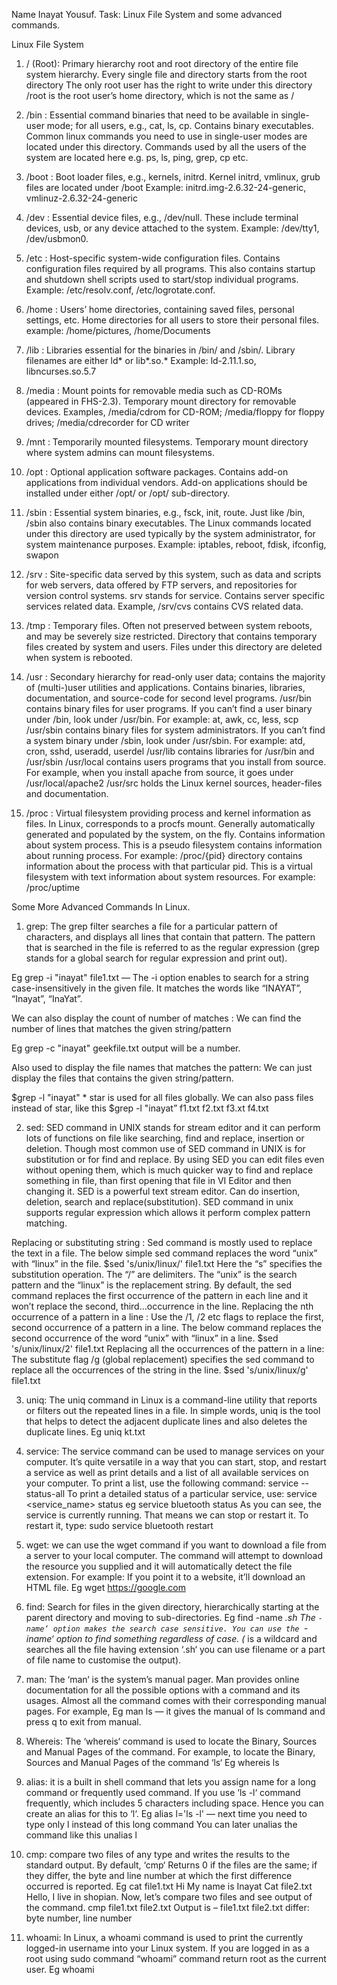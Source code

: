 Name Inayat Yousuf.
Task: Linux File System and some advanced commands.


Linux File System
1. / (Root): Primary hierarchy root and root directory of the entire file system hierarchy.
Every single file and directory starts from the root directory
The only root user has the right to write under this directory
/root is the root user’s home directory, which is not the same as /

2. /bin : Essential command binaries that need to be available in single-user mode; for all   users, e.g., cat, ls, cp. 
Contains binary executables.
Common linux commands you need to use in single-user modes are located under this directory.
Commands used by all the users of the system are located here e.g. ps, ls, ping, grep, cp etc.

3. /boot : Boot loader files, e.g., kernels, initrd. 
Kernel initrd, vmlinux, grub files are located under /boot
Example: initrd.img-2.6.32-24-generic, vmlinuz-2.6.32-24-generic

4. /dev : Essential device files, e.g., /dev/null. 
These include terminal devices, usb, or any device attached to the system.
Example: /dev/tty1, /dev/usbmon0.

5. /etc : Host-specific system-wide configuration files.
Contains configuration files required by all programs.
This also contains startup and shutdown shell scripts used to start/stop individual programs.
Example: /etc/resolv.conf, /etc/logrotate.conf.

6. /home : Users’ home directories, containing saved files, personal settings, etc.
Home directories for all users to store their personal files.
example: /home/pictures, /home/Documents

7. /lib : Libraries essential for the binaries in /bin/ and /sbin/.
Library filenames are either ld* or lib*.so.*
Example: ld-2.11.1.so, libncurses.so.5.7

8. /media : Mount points for removable media such as CD-ROMs (appeared in FHS-2.3).
Temporary mount directory for removable devices.
Examples, /media/cdrom for CD-ROM; /media/floppy for floppy drives; /media/cdrecorder for CD writer

9. /mnt : Temporarily mounted filesystems.
Temporary mount directory where system admins can mount filesystems.

10. /opt : Optional application software packages.
Contains add-on applications from individual vendors.
Add-on applications should be installed under either /opt/ or /opt/ sub-directory.

11. /sbin : Essential system binaries, e.g., fsck, init, route.
Just like /bin, /sbin also contains binary executables.
The Linux commands located under this directory are used typically by the system administrator, for system maintenance purposes.
Example: iptables, reboot, fdisk, ifconfig, swapon

12. /srv : Site-specific data served by this system, such as data and scripts for web servers, data offered by FTP servers, and repositories for version control systems.
srv stands for service.
Contains server specific services related data.
Example, /srv/cvs contains CVS related data.

13. /tmp : Temporary files. Often not preserved between system reboots, and may be severely size restricted.
Directory that contains temporary files created by system and users.
Files under this directory are deleted when system is rebooted.

14. /usr : Secondary hierarchy for read-only user data; contains the majority of (multi-)user utilities and applications. 
Contains binaries, libraries, documentation, and source-code for second level programs.
/usr/bin contains binary files for user programs. If you can’t find a user binary under /bin, look under /usr/bin. For example: at, awk, cc, less, scp
/usr/sbin contains binary files for system administrators. If you can’t find a system binary under /sbin, look under /usr/sbin. For example: atd, cron, sshd, useradd, userdel
/usr/lib contains libraries for /usr/bin and /usr/sbin
/usr/local contains users programs that you install from source. For example, when you install apache from source, it goes under /usr/local/apache2
/usr/src holds the Linux kernel sources, header-files and documentation.


15. /proc : Virtual filesystem providing process and kernel information as files. In Linux, corresponds to a procfs mount. Generally automatically generated and populated by the system, on the fly.
Contains information about system process.
This is a pseudo filesystem contains information about running process. For example: /proc/{pid} directory contains information about the process with that particular pid.
This is a virtual filesystem with text information about system resources. For example: /proc/uptime


Some More Advanced Commands In Linux.

1. grep:  The grep filter searches a file for a particular pattern of characters, and displays all lines that contain that pattern. The pattern that is searched in the file is referred to as the regular expression (grep stands for a global search for regular expression and print out).

Eg grep -i "inayat" file1.txt — The -i option enables to search for a string case-insensitively in the given file. It matches the words like “INAYAT”, “Inayat”, “InaYat”.

We can also display the count of number of matches : We can find the number of lines that matches the given string/pattern 
 
Eg grep -c "inayat" geekfile.txt     output will be a number.

Also used to display the file names that matches the pattern: We can just display the files that contains the given string/pattern. 
 
$grep -l "inayat" *     star is used for all files globally.
We can also pass files instead of star, like this $grep -l "inayat” f1.txt f2.txt f3.xt f4.txt

2. sed: SED command in UNIX stands for stream editor and it can perform lots of functions on file like searching, find and replace, insertion or deletion. Though most common use of SED command in UNIX is for substitution or for find and replace. By using SED you can edit files even without opening them, which is much quicker way to find and replace something in file, than first opening that file in VI Editor and then changing it.
SED is a powerful text stream editor. Can do insertion, deletion, search and replace(substitution).
SED command in unix supports regular expression which allows it perform complex pattern matching.

Replacing or substituting string : Sed command is mostly used to replace the text in a file. The below simple sed command replaces the word “unix” with “linux” in the file.
$sed 's/unix/linux/' file1.txt
Here the “s” specifies the substitution operation. The “/” are delimiters. The “unix” is the search pattern and the “linux” is the replacement string. By default, the sed command replaces the first occurrence of the pattern in each line and it won’t replace the second, third…occurrence in the line.
Replacing the nth occurrence of a pattern in a line : Use the /1, /2 etc flags to replace the first, second occurrence of a pattern in a line. The below command replaces the second occurrence of the word “unix” with “linux” in a line.
$sed 's/unix/linux/2' file1.txt
Replacing all the occurrences of the pattern in a line: The substitute flag /g (global replacement) specifies the sed command to replace all the occurrences of the string in the line.
$sed 's/unix/linux/g' file1.txt

3. uniq: The uniq command in Linux is a command-line utility that reports or filters out the repeated lines in a file. 
In simple words, uniq is the tool that helps to detect the adjacent duplicate lines and also deletes the duplicate lines.
Eg uniq kt.txt

4. service: The service command can be used to manage services on your computer. It’s quite versatile in a way that you can start, stop, and restart a service as well as print details and a list of all available services on your computer. To print a list, use the following command:
       service --status-all
To print a detailed status of a particular service, use:
       service <service_name> status  eg service bluetooth status
As you can see, the service is currently running. That means we can stop or restart it. To restart it, type:
       sudo service bluetooth restart


5. wget: we can use the wget command if you want to download a file from a server to your local computer. The command will 
attempt to download the resource you supplied and it will automatically detect the file extension. For example: If you point it to a website, it’ll download an HTML file. 
Eg wget https://google.com

6. find: Search for files in the given directory, hierarchically starting at the parent directory and moving to sub-directories.
Eg find -name *.sh
The `-name‘ option makes the search case sensitive. You can use the `-iname‘ option to find something regardless of case. (* is a wildcard and searches all the file having extension ‘.sh‘ you can use filename or a part of file name to customise the output).

7. man: The ‘man‘ is the system’s manual pager. Man provides online documentation for all the possible options with a command and its usages. Almost all the command comes with their corresponding manual pages. For example,
Eg man ls — it gives the manual of ls command and press q to exit from manual.

8. Whereis: The ‘whereis‘ command is used to locate the Binary, Sources and Manual Pages of the command. For example, to locate the Binary, Sources and Manual Pages of the command ‘ls‘ 
Eg whereis ls

9. alias: it is a built in shell command that lets you assign name for a long command or frequently used command.
If you use ‘ls -l‘ command frequently, which includes 5 characters including space. Hence  you can create an alias for this to ‘l‘.
Eg  alias l='ls -l' — next time you need to type only l instead of this long command
You can later unalias the command like this unalias l
10. cmp: compare two files of any type and writes the results to the standard output. By default, ‘cmp‘ Returns 0 if the files are the same; if they differ, the byte and line number at which the first difference occurred is reported.
Eg cat file1.txt 
Hi My name is Inayat
Cat file2.txt
Hello, I live in shopian.
Now, let’s compare two files and see output of the command.
cmp file1.txt file2.txt 
Output is – file1.txt file2.txt differ: byte number, line number
11. whoami: In Linux, a whoami command is used to print the currently logged-in username into your Linux system. If you are logged in as a root using sudo command “whoami” command return root as the current user.
Eg whoami




   







